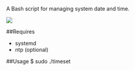 A Bash script for managing system date and time.

<img src="http://i1198.photobucket.com/albums/aa447/chk1827/timeset-11.png"/>

##Requires
<ul>
<li>systemd</li>
<li>ntp (optional)</li>
</ul>

##Usage
$ sudo ./timeset
